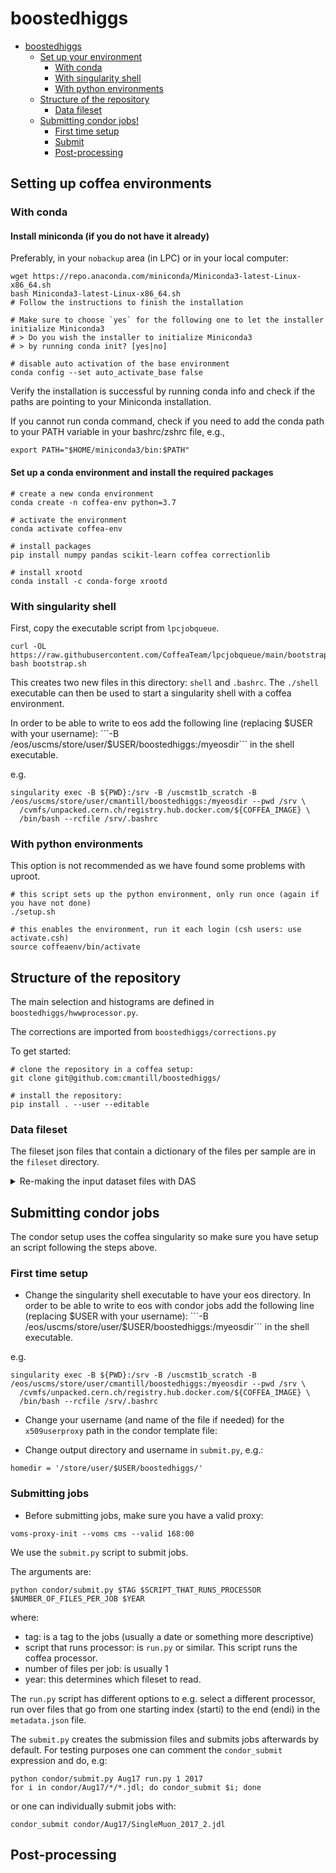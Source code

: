 # boostedhiggs

<!-- TOC -->

- [boostedhiggs](#boostedhiggs)
    - [Set up your environment](#setting-up-coffea-environments)
        - [With conda](#with-conda)
        - [With singularity shell](#with-singularity-shell)
        - [With python environments](#with-python-environments)
    - [Structure of the repository](#structure-of-the-repository)
        - [Data fileset](#data-fileset)
    - [Submitting condor jobs!](#submitting-condor-jobs)
        - [First time setup](#first-time-setup)
        - [Submit](#submitting-jobs)
        - [Post-processing](#post-processing)

<!-- /TOC -->


## Setting up coffea environments

### With conda

#### Install miniconda (if you do not have it already)
Preferably, in your `nobackup` area (in LPC) or in your local computer:
```
wget https://repo.anaconda.com/miniconda/Miniconda3-latest-Linux-x86_64.sh
bash Miniconda3-latest-Linux-x86_64.sh
# Follow the instructions to finish the installation

# Make sure to choose `yes` for the following one to let the installer initialize Miniconda3
# > Do you wish the installer to initialize Miniconda3
# > by running conda init? [yes|no]

# disable auto activation of the base environment
conda config --set auto_activate_base false
```
Verify the installation is successful by running conda info and check if the paths are pointing to your Miniconda installation.

If you cannot run conda command, check if you need to add the conda path to your PATH variable in your bashrc/zshrc file, e.g.,
```
export PATH="$HOME/miniconda3/bin:$PATH"
```
#### Set up a conda environment and install the required packages
```
# create a new conda environment
conda create -n coffea-env python=3.7

# activate the environment
conda activate coffea-env

# install packages
pip install numpy pandas scikit-learn coffea correctionlib

# install xrootd
conda install -c conda-forge xrootd
```

### With singularity shell

First, copy the executable script from `lpcjobqueue`.
```
curl -OL https://raw.githubusercontent.com/CoffeaTeam/lpcjobqueue/main/bootstrap.sh
bash bootstrap.sh
```

This creates two new files in this directory: `shell` and `.bashrc`.
The `./shell` executable can then be used to start a singularity shell with a coffea environment.

In order to be able to write to eos add the following line (replacing $USER with your username):
```-B /eos/uscms/store/user/$USER/boostedhiggs:/myeosdir```
in the shell executable.

e.g.
```
singularity exec -B ${PWD}:/srv -B /uscmst1b_scratch -B /eos/uscms/store/user/cmantill/boostedhiggs:/myeosdir --pwd /srv \
  /cvmfs/unpacked.cern.ch/registry.hub.docker.com/${COFFEA_IMAGE} \
  /bin/bash --rcfile /srv/.bashrc
```

### With python environments
This option is not recommended as we have found	some problems with uproot.
```
# this script sets up the python environment, only run once (again if you have not done)
./setup.sh

# this enables the environment, run it each login (csh users: use activate.csh)
source coffeaenv/bin/activate
```

## Structure of the repository

The main selection and histograms are defined in `boostedhiggs/hwwprocessor.py`.

The corrections are imported from `boostedhiggs/corrections.py`

To get started:
```
# clone the repository in a coffea setup:
git clone git@github.com:cmantill/boostedhiggs/

# install the repository:
pip install . --user --editable
```

### Data fileset

The fileset json files that contain a dictionary of the files per sample are in the `fileset` directory.

<details><summary>Re-making the input dataset files with DAS</summary>
<p> 
  
```bash
# connect to LPC with a port forward to access the jupyter notebook server
ssh USERNAME@cmslpc-sl7.fnal.gov -L8xxx:localhost:8xxx

# create a working directory and clone the repo (if you have not done yet)
# git clone git@github.com:cmantill/boostedhiggs/
# cd boostedhiggs/
# or go into your working boostedhiggs directory

# enable the coffea environment, either the python environment
source coffeaenv/bin/activate

# or the conda environment
conda activate coffea-env

# then activate your proxy
voms-proxy-init --voms cms --valid 100:00

# the json files are in the fileset directory
cd fileset/
jupyter notebook --no-browser --port 8xxx
```
There should be a link looking like `http://localhost:8xxx/?token=...`, displayed in the output at this point, paste that into your browser. 
You should see a jupyter notebook with a directory listing.
Open `filesetDAS.ipynb`.

The .json files containing the datasets to be run should be saved in the same `data/` directory.

</p>
</details>

## Submitting condor jobs

The condor setup uses the coffea singularity so make sure you have setup an script following the steps above.

### First time setup

- Change the singularity shell executable to have your eos directory. 
In order to be able to write to eos with condor jobs add the following line (replacing $USER with your username):
```-B /eos/uscms/store/user/$USER/boostedhiggs:/myeosdir```
in the shell executable.

e.g.
```
singularity exec -B ${PWD}:/srv -B /uscmst1b_scratch -B /eos/uscms/store/user/cmantill/boostedhiggs:/myeosdir --pwd /srv \
  /cvmfs/unpacked.cern.ch/registry.hub.docker.com/${COFFEA_IMAGE} \
  /bin/bash --rcfile /srv/.bashrc
```
- Change your username (and name of the file if needed) for the `x509userproxy` path in the condor template file:

- Change output directory and username in `submit.py`, e.g.:
```
homedir = '/store/user/$USER/boostedhiggs/'
```
### Submitting jobs
- Before submitting jobs, make sure you have a valid proxy:
```
voms-proxy-init --voms cms --valid 168:00
```

We use the `submit.py` script to submit jobs. 

The arguments are:
```
python condor/submit.py $TAG $SCRIPT_THAT_RUNS_PROCESSOR $NUMBER_OF_FILES_PER_JOB $YEAR
```
where:
- tag: is a tag to the jobs (usually a date or something more descriptive)
- script that runs processor: is `run.py` or similar. This script runs the coffea processor.
- number of files per job: is usually 1
- year: this determines which fileset to read.

The `run.py` script has different options to e.g. select a different processor, run over files that go from one starting index (starti) to the end (endi) in the `metadata.json` file.

The `submit.py` creates the submission files and submits jobs afterwards by default.
For testing purposes one can comment the `condor_submit` expression and do, e.g:
```
python condor/submit.py Aug17 run.py 1 2017
for i in condor/Aug17/*/*.jdl; do condor_submit $i; done
```
or one can individually submit jobs with:
```
condor_submit condor/Aug17/SingleMuon_2017_2.jdl
```

## Post-processing

